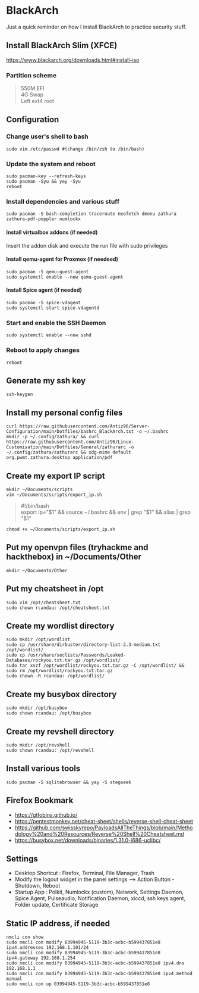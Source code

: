 # BlackArch

Just a quick reminder on how I install BlackArch to practice security stuff.  

## Install BlackArch Slim (XFCE)

https://www.blackarch.org/downloads.html#install-iso

### Partition scheme

> 550M EFI  
> 4G Swap  
> Left ext4 root  

## Configuration

### Change user's shell to bash

```
sudo vim /etc/passwd #(change /bin/zsh to /bin/bash)
```

### Update the system and reboot

```
sudo pacman-key --refresh-keys
sudo pacman -Syu && yay -Syu 
reboot
```

### Install dependencies and various stuff

```
sudo pacman -S bash-completion traceroute neofetch dmenu zathura zathura-pdf-poppler numlockx
```

#### Install virtualbox addons (if needed)

Insert the addon disk and execute the run file with sudo privileges

#### Install qemu-agent for Proxmox (if needeed)

```
sudo pacman -S qemu-guest-agent
sudo systemctl enable --now qemu-guest-agent
```

#### Install Spice agent (if needed)

```
sudo pacman -S spice-vdagent
sudo systemctl start spice-vdagentd
```

### Start and enable the SSH Daemon

```
sudo systemctl enable --now sshd
```

### Reboot to apply changes

```
reboot
```

## Generate my ssh key

```
ssh-keygen
```

## Install my personal config files

```
curl https://raw.githubusercontent.com/Antiz96/Server-Configuration/main/Dotfiles/bashrc_BlackArch.txt -o ~/.bashrc
mkdir -p ~/.config/zathura/ && curl https://raw.githubusercontent.com/Antiz96/Linux-Customisation/main/Dotfiles/General/zathurarc -o ~/.config/zathura/zathurarc && xdg-mime default org.pwmt.zathura.desktop application/pdf
```

## Create my export IP script

```
mkdir ~/Documents/scripts
vim ~/Documents/scripts/export_ip.sh
```

> #!/bin/bash  
> export ip="$1" && source ~/.bashrc && env | grep "$1"  && alias | grep "$1"  

```
chmod +x ~/Documents/scripts/export_ip.sh
```

## Put my openvpn files (tryhackme and hackthebox) in ~/Documents/Other

```
mkdir ~/Documents/Other
```

## Put my cheatsheet in /opt

```
sudo vim /opt/cheatsheet.txt
sudo chown rcandau: /opt/cheatsheet.txt
```

## Create my wordlist directory

```
sudo mkdir /opt/wordlist
sudo cp /usr/share/dirbuster/directory-list-2.3-medium.txt /opt/wordlist/
sudo cp /usr/share/seclists/Passwords/Leaked-Databases/rockyou.txt.tar.gz /opt/wordlist/
sudo tar xvzf /opt/wordlist/rockyou.txt.tar.gz -C /opt/wordlist/ && sudo rm /opt/wordlist/rockyou.txt.tar.gz
sudo chown -R rcandau: /opt/wordlist/
```

## Create my busybox directory

```
sudo mkdir /opt/busybox
sudo chown rcandau: /opt/busybox
```

## Create my revshell directory

```
sudo mkdir /opt/revshell
sudo chown rcandau: /opt/revshell
```

## Install various tools

```
sudo pacman -S sqlitebrowser && yay -S stegseek
```

## Firefox Bookmark

- https://gtfobins.github.io/
- https://pentestmonkey.net/cheat-sheet/shells/reverse-shell-cheat-sheet
- https://github.com/swisskyrepo/PayloadsAllTheThings/blob/main/Methodology%20and%20Resources/Reverse%20Shell%20Cheatsheet.md
- https://busybox.net/downloads/binaries/1.31.0-i686-uclibc/

## Settings

- Desktop Shortcut : Firefox, Terminal, File Manager, Trash
- Modify the logout widget in the panel settings --> Action Button - Shutdown, Reboot
- Startup App : Polkit, Numlockx (custom), Network, Settings Daemon, Spice Agent, Pulseaudio, Notification Daemon, xiccd, ssh keys agent, Folder update, Certificate Storage

## Static IP address, if needed

```
nmcli con show 
sudo nmcli con modify 03994945-5119-3b3c-acbc-b599437851e8 ipv4.addresses 192.168.1.101/24
sudo nmcli con modify 03994945-5119-3b3c-acbc-b599437851e8 ipv4.gateway 192.168.1.254
sudo nmcli con modify 03994945-5119-3b3c-acbc-b599437851e8 ipv4.dns 192.168.1.1
sudo nmcli con modify 03994945-5119-3b3c-acbc-b599437851e8 ipv4.method manual
sudo nmcli con up 03994945-5119-3b3c-acbc-b599437851e8 
```
